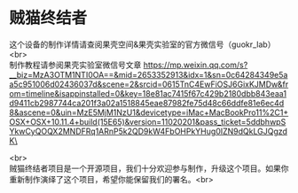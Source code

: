 贼猫终结者
===
这个设备的制作详情请查阅果壳空间&果壳实验室的官方微信号（guokr_lab）\<br>  
制作教程请参阅果壳实验室微信号文章 https://mp.weixin.qq.com/s?__biz=MzA3OTM1NTI0OA==&mid=2653352913&idx=1&sn=0c64284349e5aa5c951006d02436037d&scene=2&srcid=0615TnC4EwFiOSJ6GixKJMDw&from=timeline&isappinstalled=0&key=18e81ac7415f67c429b2180dbb843eaa1d9411cb2987744ca201f3a02a1518845eae87982fe75d48c66ddfe81e6ec4d8&ascene=0&uin=MzE5MjM1NzU1&devicetype=iMac+MacBookPro11%2C1+OSX+OSX+10.11.4+build(15E65)&version=11020201&pass_ticket=5ddbhwpSYkwCyQOQX2MNDFRq1ARnP5k2QD9kW4FbOHPkYHug0IZN9dQkLGJQgzdK\<br>  

\<br>  
贼猫终结者项目是一个开源项目，我们十分欢迎参与制作，升级这个项目。如果你重新制作演绎了这个项目，希望你能保留我们的署名。\<br>  



